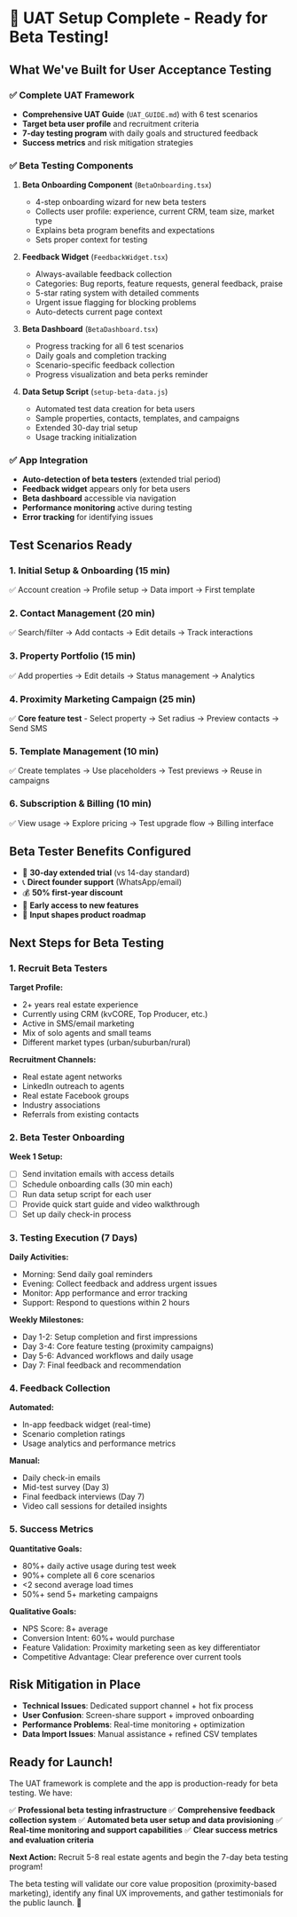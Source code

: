 # 🎯 UAT Setup Complete - Ready for Beta Testing!

## What We've Built for User Acceptance Testing

### ✅ Complete UAT Framework
- **Comprehensive UAT Guide** (`UAT_GUIDE.md`) with 6 test scenarios
- **Target beta user profile** and recruitment criteria
- **7-day testing program** with daily goals and structured feedback
- **Success metrics** and risk mitigation strategies

### ✅ Beta Testing Components
1. **Beta Onboarding Component** (`BetaOnboarding.tsx`)
   - 4-step onboarding wizard for new beta testers
   - Collects user profile: experience, current CRM, team size, market type
   - Explains beta program benefits and expectations
   - Sets proper context for testing

2. **Feedback Widget** (`FeedbackWidget.tsx`)
   - Always-available feedback collection
   - Categories: Bug reports, feature requests, general feedback, praise
   - 5-star rating system with detailed comments
   - Urgent issue flagging for blocking problems
   - Auto-detects current page context

3. **Beta Dashboard** (`BetaDashboard.tsx`)
   - Progress tracking for all 6 test scenarios
   - Daily goals and completion tracking
   - Scenario-specific feedback collection
   - Progress visualization and beta perks reminder

4. **Data Setup Script** (`setup-beta-data.js`)
   - Automated test data creation for beta users
   - Sample properties, contacts, templates, and campaigns
   - Extended 30-day trial setup
   - Usage tracking initialization

### ✅ App Integration
- **Auto-detection of beta testers** (extended trial period)
- **Feedback widget** appears only for beta users
- **Beta dashboard** accessible via navigation
- **Performance monitoring** active during testing
- **Error tracking** for identifying issues

## Test Scenarios Ready

### 1. Initial Setup & Onboarding (15 min)
✅ Account creation → Profile setup → Data import → First template

### 2. Contact Management (20 min)
✅ Search/filter → Add contacts → Edit details → Track interactions

### 3. Property Portfolio (15 min)
✅ Add properties → Edit details → Status management → Analytics

### 4. Proximity Marketing Campaign (25 min)
✅ **Core feature test** - Select property → Set radius → Preview contacts → Send SMS

### 5. Template Management (10 min)
✅ Create templates → Use placeholders → Test previews → Reuse in campaigns

### 6. Subscription & Billing (10 min)
✅ View usage → Explore pricing → Test upgrade flow → Billing interface

## Beta Tester Benefits Configured
- 🎁 **30-day extended trial** (vs 14-day standard)
- 📞 **Direct founder support** (WhatsApp/email)
- 💰 **50% first-year discount**
- 🚀 **Early access to new features**
- 🎯 **Input shapes product roadmap**

## Next Steps for Beta Testing

### 1. Recruit Beta Testers
**Target Profile:**
- 2+ years real estate experience
- Currently using CRM (kvCORE, Top Producer, etc.)
- Active in SMS/email marketing
- Mix of solo agents and small teams
- Different market types (urban/suburban/rural)

**Recruitment Channels:**
- Real estate agent networks
- LinkedIn outreach to agents
- Real estate Facebook groups
- Industry associations
- Referrals from existing contacts

### 2. Beta Tester Onboarding
**Week 1 Setup:**
- [ ] Send invitation emails with access details
- [ ] Schedule onboarding calls (30 min each)
- [ ] Run data setup script for each user
- [ ] Provide quick start guide and video walkthrough
- [ ] Set up daily check-in process

### 3. Testing Execution (7 Days)
**Daily Activities:**
- Morning: Send daily goal reminders
- Evening: Collect feedback and address urgent issues
- Monitor: App performance and error tracking
- Support: Respond to questions within 2 hours

**Weekly Milestones:**
- Day 1-2: Setup completion and first impressions
- Day 3-4: Core feature testing (proximity campaigns)
- Day 5-6: Advanced workflows and daily usage
- Day 7: Final feedback and recommendation

### 4. Feedback Collection
**Automated:**
- In-app feedback widget (real-time)
- Scenario completion ratings
- Usage analytics and performance metrics

**Manual:**
- Daily check-in emails
- Mid-test survey (Day 3)
- Final feedback interviews (Day 7)
- Video call sessions for detailed insights

### 5. Success Metrics
**Quantitative Goals:**
- 80%+ daily active usage during test week
- 90%+ complete all 6 core scenarios
- <2 second average load times
- 50%+ send 5+ marketing campaigns

**Qualitative Goals:**
- NPS Score: 8+ average
- Conversion Intent: 60%+ would purchase
- Feature Validation: Proximity marketing seen as key differentiator
- Competitive Advantage: Clear preference over current tools

## Risk Mitigation in Place
- **Technical Issues**: Dedicated support channel + hot fix process
- **User Confusion**: Screen-share support + improved onboarding
- **Performance Problems**: Real-time monitoring + optimization
- **Data Import Issues**: Manual assistance + refined CSV templates

## Ready for Launch!
The UAT framework is complete and the app is production-ready for beta testing. We have:

✅ **Professional beta testing infrastructure**
✅ **Comprehensive feedback collection system**
✅ **Automated beta user setup and data provisioning**
✅ **Real-time monitoring and support capabilities**
✅ **Clear success metrics and evaluation criteria**

**Next Action:** Recruit 5-8 real estate agents and begin the 7-day beta testing program!

The beta testing will validate our core value proposition (proximity-based marketing), identify any final UX improvements, and gather testimonials for the public launch. 🚀